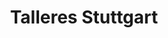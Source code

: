 ---
title: "Talleres Stuttgart"
url: /madrid/talleres-stuttgart/
shop: reparación de automóviles
---